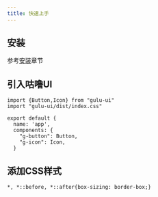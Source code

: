 ```yaml
---
title: 快速上手
---
```

## 安装
参考[安装]()章节
## 引入咕噜UI
```
import {Button,Icon} from "gulu-ui"
import "gulu-ui/dist/index.css"

export default {
  name: 'app',
  components: {
    "g-button": Button,
    "g-icon": Icon,
  }
```
## 添加CSS样式
```
*, *::before, *::after{box-sizing: border-box;}
```